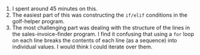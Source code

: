 1. I spent around 45 minutes on this.
1. The easiest part of this was constructing the `if/elif` conditions in the golf-helper program.
1. The most challenging part was dealing with the structure of the lines in the sales-invoice-finder program. I find it confusing that using a `for` loop on each line breaks the contents of each line (as a sequence) into individual values. I would think I could iterate over them.
